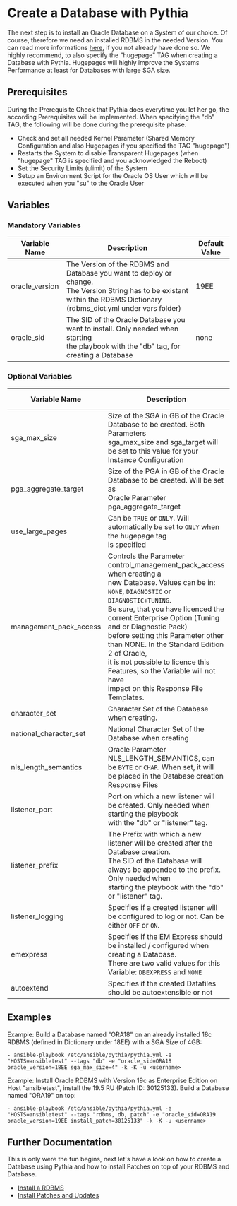 # Create a Database with Pythia

The next step is to install an Oracle Database on a System of our choice. Of course, therefore we need an installed RDBMS in the needed Version. You can read more informations [here](https://github.com/thedatabaseme/pythia/blob/master/docs/02_INSTALL_RDBMS.md), if you not already have done so.
We highly recommend, to also specify the "hugepage" TAG when creating a Database with Pythia. Hugepages will highly improve the Systems Performance at least for Databases with large SGA size.

## Prerequisites

During the Prerequisite Check that Pythia does everytime you let her go, the according Prerequisites will be implemented. When specifying the "db" TAG, the following will be done during the prerequisite phase.

  - Check and set all needed Kernel Parameter (Shared Memory Configuration and also Hugepages if you specified the TAG "hugepage")
  - Restarts the System to disable Transparent Hugepages (when "hugepage" TAG is specified and you acknowledged the Reboot)
  - Set the Security Limits (ulimit) of the System
  - Setup an Environment Script for the Oracle OS User which will be executed when you "su" to the Oracle User

## Variables

### Mandatory Variables


| Variable Name | Description              | Default Value |
|---------------|--------------------------|---------------|
|oracle_version |The Version of the RDBMS and Database you want to deploy or change.<br>The Version String has to be existant within the RDBMS Dictionary (rdbms_dict.yml under vars folder)|19EE|
|oracle_sid|The SID of the Oracle Database you want to install. Only needed when starting <br>the playbook with the "db" tag, for creating a Database|none|

### Optional Variables


| Variable Name | Description              | Default Value |
|---------------|--------------------------|---------------|
|sga_max_size |Size of the SGA in GB of the Oracle Database to be created. Both Parameters <br>sga_max_size and sga_target will be set to this value for your Instance Configuration|2|
|pga_aggregate_target|Size of the PGA in GB of the Oracle Database to be created. Will be set as <br>Oracle Parameter pga_aggregate_target|1|
|use_large_pages|Can be `TRUE` or `ONLY`. Will automatically be set to `ONLY` when the hugepage tag <br>is specified|TRUE|
|management_pack_access|Controls the Parameter control_management_pack_access when creating a <br>new Database. Values can be in: `NONE`, `DIAGNOSTIC` or `DIAGNOSTIC+TUNING`. <br>Be sure, that you have licenced the corrent Enterprise Option (Tuning and or Diagnostic Pack) <br>before setting this Parameter other than NONE. In the Standard Edition 2 of Oracle, <br>it is not possible to licence this Features, so the Variable will not have <br>impact on this Response File Templates.|NONE|
|character_set|Character Set of the Database when creating.|AL32UTF8|
|national_character_set|National Character Set of the Database when creating|AL16UTF16|
|nls_length_semantics|Oracle Parameter NLS_LENGTH_SEMANTICS, can be `BYTE` or `CHAR`. When set, it will <br>be placed in the Database creation Response Files|BYTE|
|listener_port|Port on which a new listener will be created. Only needed when starting the playbook <br>with the "db" or "listener" tag.|1521|
|listener_prefix|The Prefix with which a new listener will be created after the Database creation. <br>The SID of the Database will always be appended to the prefix. Only needed when <br>starting the playbook with the "db" or "listener" tag.|LSNR_|
|listener_logging|Specifies if a created listener will be configured to log or not. Can be either `OFF` or `ON`.|OFF|
|emexpress|Specifies if the EM Express should be installed / configured when creating a Database. <br>There are two valid values for this Variable: `DBEXPRESS` and `NONE`|DBEXPRESS|
|autoextend|Specifies if the created Datafiles should be autoextensible or not|FALSE|

## Examples

Example: Build a Database named "ORA18" on an already installed 18c RDBMS (defined in Dictionary under 18EE) with a SGA Size of 4GB:

    - ansible-playbook /etc/ansible/pythia/pythia.yml -e "HOSTS=ansibletest" --tags "db" -e "oracle_sid=ORA18 oracle_version=18EE sga_max_size=4" -k -K -u <username>

Example: Install Oracle RDBMS with Version 19c as Enterprise Edition on Host "ansibletest", install the 19.5 RU (Patch ID: 30125133). Build a Database named "ORA19" on top:

    - ansible-playbook /etc/ansible/pythia/pythia.yml -e "HOSTS=ansibletest" --tags "rdbms, db, patch" -e "oracle_sid=ORA19 oracle_version=19EE install_patch=30125133" -k -K -u <username>

## Further Documentation

This is only were the fun begins, next let's have a look on how to create a Database using Pythia and how to install Patches on top of your RDBMS and Database.

  - [Install a RDBMS](https://github.com/thedatabaseme/pythia/blob/master/docs/02_INSTALL_RDBMS.md)
  - [Install Patches and Updates](https://github.com/thedatabaseme/pythia/blob/master/docs/04_INSTALL_PATCH.md)